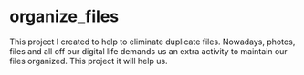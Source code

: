 # organize_files
This project I created to help to eliminate duplicate files. Nowadays, photos, files and all off our digital life demands us an extra activity to maintain our files organized. This project it will help us.
